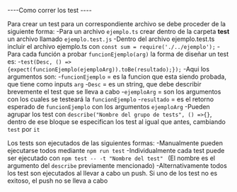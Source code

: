 ----Como correr los test ----

Para crear un test para un correspondiente archivo se debe proceder de la siguiente forma:
    -Para un archivo ```ejemplo.ts``` crear dentro de la carpeta __test__ un archivo llamado ```ejemplo.test.js```
    -Dentro del archivo ejemplo.test.ts incluir el archivo ejemplo.ts con ```const sum = require('./../ejemplo');```
    -Para cada función a probar ```funcionEjemplo(arg)``` la forma de diseñar un test es:
        -```test(Desc, () => {expect(funcionEjemplo(ejemploArg)).toBe(resultado);});```
    -Aqui los argumentos son:
        -```funcionEjemplo``` = es la funcion que esta siendo probada, que tiene como inputs ```arg```
        -```Desc```           = es un string, que debe describir brevemente el test que se lleva a cabo
        -```ejemploArg```     = son los argumentos con los cuales se testeará la ```funcionEjemplo```
        -```resultado```      = es el retorno esperado de ```funcionEjemplo``` con los argumentos ```ejemploArg```
    -Pueden agrupar los test con ```describe("Nombre del grupo de tests", () =>{}```, dentro de ese bloque se especifican los test al igual que antes, cambiando ```test``` por ```it```

Los tests son ejecutados de las siguientes formas:
    -Manualmente pueden ejecutarse todos mediante ```npm run test```
    -Individualmente cada test puede ser ejecutado con ```npm test -- -t "Nombre del test" ``` (El nombre es el argumento del ```describe``` previamente mencionado)
    -Alternativamente todos los test son ejecutados al llevar a cabo un push. Si uno de los test no es exitoso, el push no se lleva a cabo